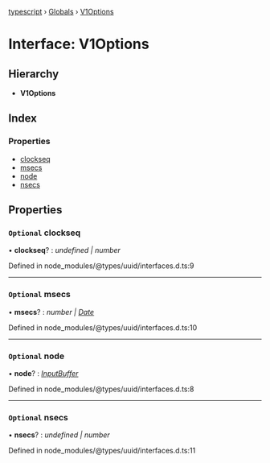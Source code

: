[typescript](../README.md) › [Globals](../globals.md) › [V1Options](v1options.md)

# Interface: V1Options

## Hierarchy

* **V1Options**

## Index

### Properties

* [clockseq](v1options.md#optional-clockseq)
* [msecs](v1options.md#optional-msecs)
* [node](v1options.md#optional-node)
* [nsecs](v1options.md#optional-nsecs)

## Properties

### `Optional` clockseq

• **clockseq**? : *undefined | number*

Defined in node_modules/@types/uuid/interfaces.d.ts:9

___

### `Optional` msecs

• **msecs**? : *number | [Date](date.md)*

Defined in node_modules/@types/uuid/interfaces.d.ts:10

___

### `Optional` node

• **node**? : *[InputBuffer](../globals.md#inputbuffer)*

Defined in node_modules/@types/uuid/interfaces.d.ts:8

___

### `Optional` nsecs

• **nsecs**? : *undefined | number*

Defined in node_modules/@types/uuid/interfaces.d.ts:11
